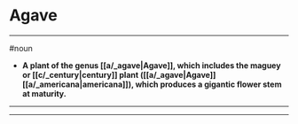 # Agave
---
#noun
- **A plant of the genus [[a/_agave|Agave]], which includes the maguey or [[c/_century|century]] plant ([[a/_agave|Agave]] [[a/_americana|americana]]), which produces a gigantic flower stem at maturity.**
---
---
